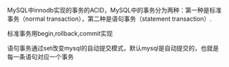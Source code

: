 MySQL中innodb实现的事务的ACID，MySQL中的事务分为两种：第一种是标准事务（normal transaction），第二种是语句事务（statement transaction）.

标准事务用begin,rollback,commit实现

语句事务通过set改变mysql的自动提交模式，默认mysql是自动提交的，也就是每一条语句对应一个事务